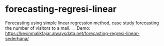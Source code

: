 # forecasting-regresi-linear
Forecasting using simple linear regression method, case study forecasting the number of visitors to a mall. __
Demo: https://kevinmalikfajar.alwaysdata.net/forecasting-regresi-linear-sederhana/
